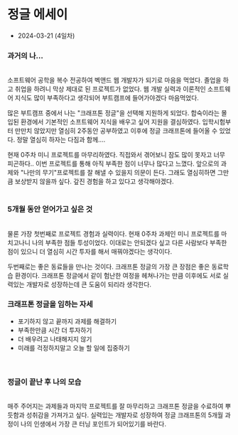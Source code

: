 # 정글 에세이
* 2024-03-21 (4일차)
### 과거의 나...  
<br>
소프트웨어 공학을 복수 전공하여 벡앤드 웹 개발자가 되기로 마음을 먹었다. 졸업을 하고 취업을 하려니 막상 제대로 된 프로젝트가 없었다.  웹 개발 실력과 이론적인 소프트웨어 지식도 많이 부족하다고 생각되어 부트캠프에 들어가야겠다 마음먹었다.   
  
많은 부트캠프 중에서 나는 "크래프톤 정글"을 선택해 지원하게 되었다. 합숙이라는 몰입된 환경에서 기본적인 소프트웨어 지식을 배우고 싶어 지원을 결심하였다. 입학시험부터 만만치 않았지만 열심히 2주동안 공부하였고 이후에 정글 크래프톤에 들어올 수 있었다. 정말 열심히 하자는 다짐과 함께....   

현재 0주차 미니 프로젝트를 마무리하였다. 직접와서 겪어보니 잠도 많이 못자고 너무 피곤하다.. 이번 프로젝트를 통해 아직 부족한 점이 너무나 많다고 느꼈다. 앞으로의 과제와 "나만의 무기"프로젝트를 잘 해낼 수 있을지 의문이 든다. 그래도 열심히하면 그만큼 보상받지 않을까 싶다. 갚진 경험을 하고 있다고 생각해야겠다.    
<br>

### 5개월 동안 얻어가고 싶은 것
<br>
물론 가장 첫번째로 프로젝트 경험과 실력이다. 현재 0주차 과제인 미니 프로젝트를 마치고나니 나의 부족한 점들 투성이었다. 이대로는 안되겠다 싶고 다른 사람보다 부족한 점이 있으니 더 열심히 시간 투자를 해서 매꿔야겠다는 생각이다.  

두번째로는 좋은 동료들을 만나는 것이다. 크래프톤 정글의 가장 큰 장점은 좋은 동료학습 환경이다. 크래프톤 정글에서 같이 험난한 여정을 헤쳐나가는 만큼 이후에도 서로 실력있는 개발자로 성장하는데 큰 도움이 되리라 생각한다. 
<br>

### 크래프톤 정글을 임하는 자세

* 포기하지 않고 끝까지 과제를 해결하기  
* 부족한만큼 시간 더 투자하기  
* 더 배우려고 나태해지지 않기  
* 미래를 걱정하지말고 오늘 할 일에 집중하기   
<br>

### 정글이 끝난 후 나의 모습
<br>
    매주 주어지는 과제들과 마지막 프로젝트를 잘 마무리하고 크래프톤 정글을 수료하여 뿌듯함과 성취감을 가져가고 싶다. 실력있는 개발자로 성장하여 정글 크래프톤의 5개월 과정이 나의 인생에서 가장 큰 터닝 포인트가 되어있기를 바란다.
<br>

